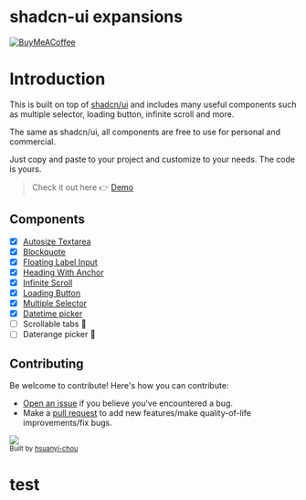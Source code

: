 # shadcn-ui expansions

[![BuyMeACoffee](https://img.shields.io/badge/Buy%20Me%20a%20Coffee-ffdd00?style=for-the-badge&logo=buy-me-a-coffee&logoColor=black)](https://www.buymeacoffee.com/typeart)

# Introduction

This is built on top of <a href="https://github.com/shadcn-ui/ui">shadcn/ui</a> and includes many useful components such as multiple selector, loading button, infinite scroll and more.

The same as shadcn/ui, all components are free to use for personal and commercial.

Just copy and paste to your project and customize to your needs. The code is yours.

>Check it out here 👉 <a href="https://shadcnui-expansions.typeart.cc/">Demo</a>

## Components

- [x] [Autosize Textarea](components/ui/autosize-textarea.tsx)
- [x] [Blockquote](components/ui/blockquote.tsx)
- [x] [Floating Label Input](components/ui/floating-label-input.tsx)
- [x] [Heading With Anchor](components/ui/heading-with-anchor.tsx)
- [x] [Infinite Scroll](components/ui/infinite-scroll.tsx)
- [x] [Loading Button](components/ui/loading-button.tsx)
- [x] [Multiple Selector](components/ui/multiple-selector.tsx)
- [x] [Datetime picker](components/ui/datetime-picker.tsx)
- [ ] Scrollable tabs 🚧
- [ ] Daterange picker 🚧

## Contributing

Be welcome to contribute! Here's how you can contribute:

- [Open an issue](https://github.com/hsuanyi-chou/shadcn-ui-expansions/issues) if you believe you've encountered a bug.
- Make a [pull request](https://github.com/hsuanyi-chou/shadcn-ui-expansions/pull) to add new features/make quality-of-life improvements/fix bugs.

<a href="https://github.com/hsuanyi-chou/shadcn-ui-expansions/graphs/contributors">
  <img src="https://contrib.rocks/image?repo=hsuanyi-chou/shadcn-ui-expansions" />
</a>
</br>
<sub>
  Built by <a href="https://github.com/hsuanyi-chou">hsuanyi-chou</a>
</sub>

# test
